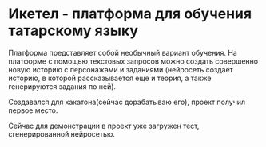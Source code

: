 # Икетел - платформа для обучения татарскому языку

Платформа представляет собой необычный вариант обучения. На платформе с помощью текстовых запросов можно создать совершенно новую историю с персонажами и заданиями (нейросеть создает историю, в которой рассказывается еще и теория, а также генерируются задания по ней).

Создавался для хакатона(сейчас дорабатываю его), проект получил первое место.

Сейчас для демонстрации в проект уже загружен тест, сгенерированной нейросетью.
